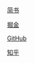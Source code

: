 [简书](https://www.jianshu.com/p/84030b4836a0)

[掘金](https://juejin.im/post/5a74ba6d6fb9a063485333b7)

[GitHub](https://github.com/RanCW/node-Stream)

[知乎](https://zhuanlan.zhihu.com/p/33548354)